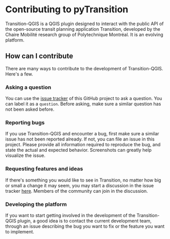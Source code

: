 # Contributing to pyTransition

Transition-QGIS is a QGIS plugin designed to interact with the public API of the open-source transit planning application Transition, developed by the Chaire Mobilité research group of Polytechnique Montréal. It is an evolving platform.

## How can I contribute

There are many ways to contribute to the development of Transition-QGIS. Here's a few.

### Asking a question

You can use the [issue tracker](https://github.com/chairemobilite/transition_qgis/issues) of this GitHub project to ask a question. You can label it as a `question`. Before asking, make sure a similar question has not been asked before.

### Reporting bugs

If you use Transition-QGIS and encounter a bug, first make sure a similar issue has not been reported already. If not, you can file an issue in this project. Please provide all information required to reproduce the bug, and state the actual and expected behavior. Screenshots can greatly help visualize the issue.

### Requesting features and ideas

If there's something you would like to see in Transition, no matter how big or small a change it may seem, you may start a discussion in the issue tracker [here](https://github.com/chairemobilite/transition_qgis/issues). Members of the community can join in the discussion.

### Developing the platform

If you want to start getting involved in the development of the Transition-QGIS plugin, a good idea is to contact the current development team, through an issue describing the bug you want to fix or the feature you want to implement.
